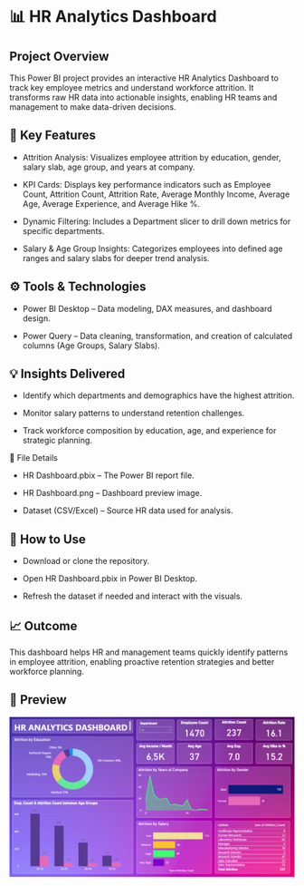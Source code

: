 # 📊 HR Analytics Dashboard

## Project Overview

This Power BI project provides an interactive HR Analytics Dashboard to track key employee metrics and understand workforce attrition.
It transforms raw HR data into actionable insights, enabling HR teams and management to make data-driven decisions.

## 🚀 Key Features

- Attrition Analysis: Visualizes employee attrition by education, gender, salary slab, age group, and years at company.

- KPI Cards: Displays key performance indicators such as Employee Count, Attrition Count, Attrition Rate, Average Monthly Income, Average Age, Average Experience, and Average Hike %.

- Dynamic Filtering: Includes a Department slicer to drill down metrics for specific departments.

- Salary & Age Group Insights: Categorizes employees into defined age ranges and salary slabs for deeper trend analysis.

## ⚙️ Tools & Technologies

- Power BI Desktop – Data modeling, DAX measures, and dashboard design.

- Power Query – Data cleaning, transformation, and creation of calculated columns (Age Groups, Salary Slabs).

## 💡 Insights Delivered

- Identify which departments and demographics have the highest attrition.

- Monitor salary patterns to understand retention challenges.

- Track workforce composition by education, age, and experience for strategic planning.

📁 File Details

- HR Dashboard.pbix – The Power BI report file.

- HR Dashboard.png – Dashboard preview image.

- Dataset (CSV/Excel) – Source HR data used for analysis.

## 🔑 How to Use

- Download or clone the repository.

- Open HR Dashboard.pbix in Power BI Desktop.

- Refresh the dataset if needed and interact with the visuals.

## 📈 Outcome

This dashboard helps HR and management teams quickly identify patterns in employee attrition, enabling proactive retention strategies and better workforce planning.

## 📸 Preview

![HR_Analytics_Dashboard](./Images/HR%20Dashboard.png)
